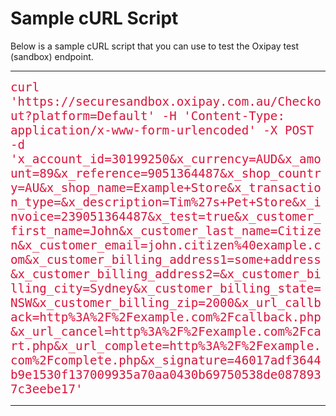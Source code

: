 # Sample cURL Script

Below is a sample cURL script that you can use to test the Oxipay test (sandbox) endpoint.

<hr>
<div style="font-family: monospace; font-size:1.2rem; color: #DC143C; word-wrap: break-word !important;">
curl 'https://securesandbox.oxipay.com.au/Checkout?platform=Default'  -H 'Content-Type: application/x-www-form-urlencoded' -X POST -d 'x_account_id=30199250&x_currency=AUD&x_amount=89&x_reference=9051364487&x_shop_country=AU&x_shop_name=Example+Store&x_transaction_type=&x_description=Tim%27s+Pet+Store&x_invoice=239051364487&x_test=true&x_customer_first_name=John&x_customer_last_name=Citizen&x_customer_email=john.citizen%40example.com&x_customer_billing_address1=some+address&x_customer_billing_address2=&x_customer_billing_city=Sydney&x_customer_billing_state=NSW&x_customer_billing_zip=2000&x_url_callback=http%3A%2F%2Fexample.com%2Fcallback.php&x_url_cancel=http%3A%2F%2Fexample.com%2Fcart.php&x_url_complete=http%3A%2F%2Fexample.com%2Fcomplete.php&x_signature=46017adf3644b9e1530f137009935a70aa0430b69750538de0878937c3eebe17'
</div>
<hr>
